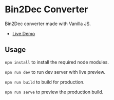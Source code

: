 # Bin2Dec Converter

Bin2Dec converter made with Vanilla JS.

- [Live Demo](https://binary-to-dec.netlify.app)

## Usage

`npm install` to install the required node modules.

`npm run dev` to run dev server with live preview.

`npm run build` to build for production.

`npm run serve` to preview the production build.
